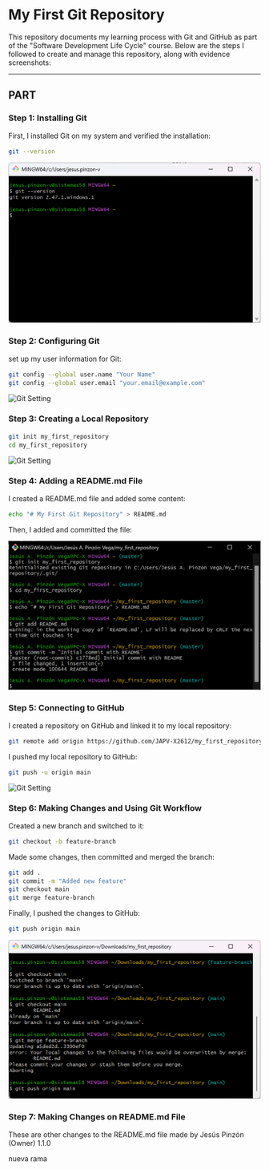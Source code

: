 # My First Git Repository  

This repository documents my learning process with Git and GitHub as part of the "Software Development Life Cycle" course. Below are the steps I followed to create and manage this repository, along with evidence screenshots:  

---

## PART

### Step 1: Installing Git  

First, I installed Git on my system and verified the installation:  

```bash
git --version
```

![Git Installation](images/intalling_git.png)



### Step 2: Configuring Git

set up my user information for Git:

```bash
git config --global user.name "Your Name"
git config --global user.email "your.email@example.com"
```

![Git Setting](images/setting_git_user_data.png)



### Step 3: Creating a Local Repository

```bash
git init my_first_repository
cd my_first_repository
```

![Git Setting](images/creating_local_repository.png)



### Step 4: Adding a README.md File

I created a README.md file and added some content:

```bash
echo "# My First Git Repository" > README.md
```

Then, I added and committed the file:

![Git Setting](images/adding_a_readme_file.png)



### Step 5: Connecting to GitHub

I created a repository on GitHub and linked it to my local repository:

```bash
git remote add origin https://github.com/JAPV-X2612/my_first_repository.git
```

I pushed my local repository to GitHub:

```bash
git push -u origin main
```

![Git Setting](images/connecting_to_git_hub.png)



### Step 6: Making Changes and Using Git Workflow

Created a new branch and switched to it:

```bash
git checkout -b feature-branch
```

Made some changes, then committed and merged the branch:

```bash
git add .
git commit -m "Added new feature"
git checkout main
git merge feature-branch
```

Finally, I pushed the changes to GitHub:

```bash
git push origin main
```

![Git Setting](images/making_changes_and_using_git_workflow.png)



### Step 7: Making Changes on README.md File

These are other changes to the README.md file made by Jesús Pinzón (Owner) 1.1.0

nueva rama